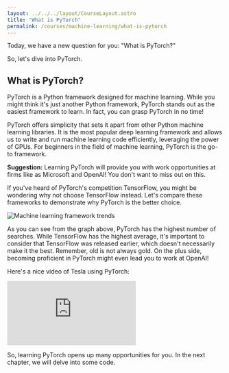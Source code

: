 ```yaml
---
layout: ../../../layout/CourseLayout.astro
title: "What is PyTorch"
permalink: /courses/machine-learning/what-is-pytorch
---
```


Today, we have a new question for you: "What is PyTorch?"

So, let's dive into PyTorch.

## What is PyTorch?

PyTorch is a Python framework designed for machine learning. While you might think it's just another Python framework, PyTorch stands out as the easiest framework to learn. In fact, you can grasp PyTorch in no time!

PyTorch offers simplicity that sets it apart from other Python machine learning libraries. It is the most popular deep learning framework and allows us to write and run machine learning code efficiently, leveraging the power of GPUs. For beginners in the field of machine learning, PyTorch is the go-to framework.

<p class="text-white bg-green-500 p-2 rounded-lg">
    <b>Suggestion:</b> Learning PyTorch will provide you with work opportunities at firms like as Microsoft and OpenAI! You don't want to miss out on this.
</p>

If you've heard of PyTorch's competition TensorFlow, you might be wondering why not choose TensorFlow instead. Let's compare these frameworks to demonstrate why PyTorch is the better choice.

![Machine learning framework trends](https://github.com/EzpieCo/ezpie/assets/104765117/6b7e623f-c7c4-424a-9a9e-c1bbf89f1549)

As you can see from the graph above, PyTorch has the highest number of searches. While TensorFlow has the highest average, it's important to consider that TensorFlow was released earlier, which doesn't necessarily make it the best. Remember, old is not always gold. On the plus side, becoming proficient in PyTorch might even lead you to work at OpenAI!

Here's a nice video of Tesla using PyTorch:

<div class="aspect-w-16 aspect-h-9">
    <iframe src="https://www.youtube.com/embed/oBklltKXtDE" frameborder="0" allowfullscreen
    allow="accelerometer; autoplay; clipboard-write; encrypted-media; gyroscope; picture-in-picture" loading="lazy">
    </iframe>
</div>

So, learning PyTorch opens up many opportunities for you. In the next chapter, we will delve into some code.
